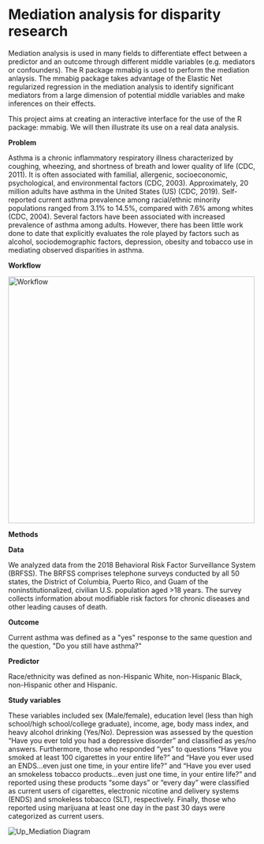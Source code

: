 ﻿# Mediation analysis for disparity research

Mediation analysis is used in many fields to differentiate effect between a predictor and an outcome through different middle variables (e.g. mediators or confounders). The R package mmabig is used to perform the mediation anlaysis. The mmabig package takes advantage of the Elastic Net regularized regression in the mediation analysis to identify significant mediators from a large dimension of potential middle variables and make inferences on their effects.

This  project aims at creating an interactive interface for the use of the R package: mmabig. We will then illustrate its use on a real data analysis.


**Problem** 


Asthma is a chronic inflammatory respiratory illness characterized by coughing, wheezing, and shortness of breath and lower quality of life (CDC, 2011). It is often associated with familial, allergenic, socioeconomic, psychological, and environmental factors (CDC, 2003). Approximately, 20 million adults have asthma in the United States (US) (CDC, 2019). Self-reported current asthma prevalence among racial/ethnic minority populations ranged from 3.1% to 14.5%, compared with 7.6% among whites (CDC, 2004). Several factors have been associated with increased prevalence of asthma among adults. However, there has been little work done to date that explicitly evaluates the role played by factors such as alcohol, sociodemographic factors, depression, obesity and tobacco use in mediating observed disparities in asthma.


**Workflow**

<img src="https://github.com/STRIDES-Codes/Mediation-analysis-for-disparity-research/blob/main/group%202/Figures/Workflow.png" width="500" alt="Workflow"/><br/>

**Methods**

**Data**

We analyzed data from the 2018 Behavioral Risk Factor Surveillance System (BRFSS). The BRFSS comprises telephone surveys conducted by all 50 states, the District of Columbia, Puerto Rico, and Guam of the noninstitutionalized, civilian U.S. population aged >18 years. The survey collects information about modifiable risk factors for chronic diseases and other leading causes of death. 

**Outcome**

Current asthma was defined as a "yes" response to the same question and the question, "Do you still have asthma?"

**Predictor**

Race/ethnicity was defined as non-Hispanic White, non-Hispanic Black, non-Hispanic other and Hispanic.

**Study variables**

These variables included sex (Male/female), education level (less than high school/high school/college graduate), income, age, body mass index, and heavy alcohol drinking (Yes/No). Depression was assessed by the question “Have you ever told you had a depressive disorder” and classified as yes/no answers. Furthermore, those who responded “yes” to questions “Have you smoked at least 100 cigarettes in your entire life?” and “Have you ever used an ENDS…even just one time, in your entire life?” and “Have you ever used an smokeless tobacco products…even just one time, in your entire life?” and reported using these products “some days” or “every day” were classified as current users of cigarettes, electronic nicotine and delivery systems (ENDS) and smokeless tobacco (SLT), respectively. Finally, those who reported using marijuana at least one day in the past 30 days were categorized as current users.

![Up_Mediation Diagram](https://user-images.githubusercontent.com/86035332/123295649-edf73d00-d4e3-11eb-924e-e8107c3d3c38.png)




